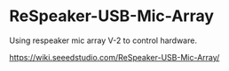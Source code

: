 # ReSpeaker-USB-Mic-Array
Using respeaker mic array V-2 to control hardware.

https://wiki.seeedstudio.com/ReSpeaker-USB-Mic-Array/

